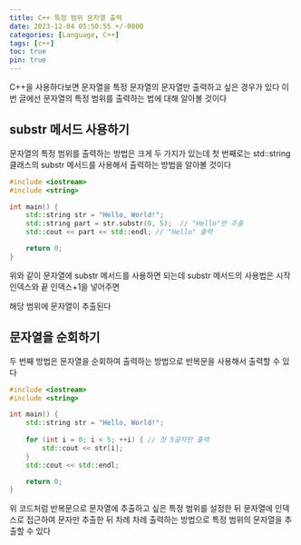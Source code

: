 ```yaml
---
title: C++ 특정 범위 문자열 출력
date: 2023-12-04 05:50:55 +/-0000
categories: [Language, C++]
tags: [c++]
toc: true
pin: true
---
```


C++을 사용하다보면 문자열을 특정 문자열의 문자열만 출력하고 싶은 경우가 있다 이번 글에선 문자열의 특정 범위를 출력하는 법에 대해 알아볼 것이다

## substr 메서드 사용하기

문자열의 특정 범위를 출력하는 방법은 크게 두 가지가 있는데 첫 번째로는 std::string 클래스의 substr 메서드를 사용해서 출력하는 방법을 알아볼 것이다

~~~cpp
#include <iostream>
#include <string>

int main() {
    std::string str = "Hello, World!";
    std::string part = str.substr(0, 5);  // "Hello"만 추출
    std::cout << part << std::endl; // "Hello" 출력

    return 0;
}
~~~

위와 같이 문자열에 substr 메서드를 사용하면 되는데 substr 메서드의 사용법은 시작 인덱스와 끝 인덱스+1을 넣어주면 

해당 범위에 문자열이 추출된다

## 문자열을 순회하기

두 번째 방법은 문자열을 순회하여 출력하는 방법으로 반복문을 사용해서 출력할 수 있다

~~~cpp
#include <iostream>
#include <string>

int main() {
    std::string str = "Hello, World!";
    
    for (int i = 0; i < 5; ++i) { // 첫 5글자만 출력
        std::cout << str[i];
    }
    std::cout << std::endl;

    return 0;
}
~~~

위 코드처럼 반복문으로 문자열에 추출하고 싶은 특정 범위를 설정한 뒤 문자열에 인덱스로 접근하여 문자만 추출한 뒤 차례 차례 출력하는 방법으로 특정 범위의 문자열을 추출할 수 있다
